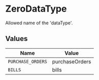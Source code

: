 # ZeroDataType

Allowed name of the 'dataType'.


## Values

| Name              | Value             |
| ----------------- | ----------------- |
| `PURCHASE_ORDERS` | purchaseOrders    |
| `BILLS`           | bills             |